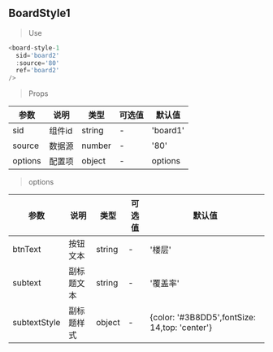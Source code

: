 ## BoardStyle1

> Use
```javascript
<board-style-1
  sid='board2'
  :source='80'
  ref='board2'
/>
```

> Props

参数|说明|类型|可选值|默认值
-|-|-|-|-|
sid|组件id|string|-|'board1'
source|数据源|number|-|'80'
options|配置项|object|-|options

> options

参数|说明|类型|可选值|默认值
-|-|-|-|-|
btnText|按钮文本|string|-|'楼层'
subtext|副标题文本|string|-|'覆盖率'
subtextStyle|副标题样式|object|-|{color: '#3B8DD5',fontSize: 14,top: 'center'}
